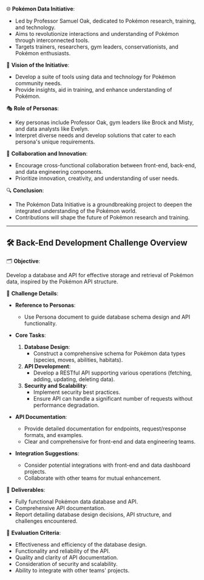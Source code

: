 🌐 **Pokémon Data Initiative**:
- Led by Professor Samuel Oak, dedicated to Pokémon research, training, and technology.
- Aims to revolutionize interactions and understanding of Pokémon through interconnected tools.
- Targets trainers, researchers, gym leaders, conservationists, and Pokémon enthusiasts.

🌟 **Vision of the Initiative**:
- Develop a suite of tools using data and technology for Pokémon community needs.
- Provide insights, aid in training, and enhance understanding of Pokémon.

🎭 **Role of Personas**:
- Key personas include Professor Oak, gym leaders like Brock and Misty, and data analysts like Evelyn.
- Interpret diverse needs and develop solutions that cater to each persona's unique requirements.

🤝 **Collaboration and Innovation**:
- Encourage cross-functional collaboration between front-end, back-end, and data engineering components.
- Prioritize innovation, creativity, and understanding of user needs.

🔍 **Conclusion**:
- The Pokémon Data Initiative is a groundbreaking project to deepen the integrated understanding of the Pokémon world.
- Contributions will shape the future of Pokémon research and training.

---

## 🛠️ Back-End Development Challenge Overview

🗂️ **Objective**:

Develop a database and API for effective storage and retrieval of Pokémon data, inspired by the Pokémon API structure.

🔎 **Challenge Details**:

- **Reference to Personas**:
  - Use Persona document to guide database schema design and API functionality.

- **Core Tasks**:
  1. **Database Design**:
     - Construct a comprehensive schema for Pokémon data types (species, moves, abilities, habitats).
  2. **API Development**:
     - Develop a RESTful API supporting various operations (fetching, adding, updating, deleting data).
  3. **Security and Scalability**:
     - Implement security best practices.
     - Ensure API can handle a significant number of requests without performance degradation.

- **API Documentation**:
  - Provide detailed documentation for endpoints, request/response formats, and examples.
  - Clear and comprehensive for front-end and data engineering teams.

- **Integration Suggestions**:
  - Consider potential integrations with front-end and data dashboard projects.
  - Collaborate with other teams for mutual enhancement.

📝 **Deliverables**:
- Fully functional Pokémon data database and API.
- Comprehensive API documentation.
- Report detailing database design decisions, API structure, and challenges encountered.

🏅 **Evaluation Criteria**:
- Effectiveness and efficiency of the database design.
- Functionality and reliability of the API.
- Quality and clarity of API documentation.
- Consideration of security and scalability.
- Ability to integrate with other teams' projects.
